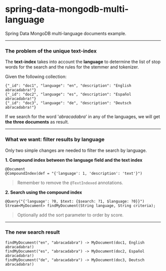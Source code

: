 # spring-data-mongodb-multi-language
Spring Data MongoDB multi-language documents example.

---
### The problem of the unique text-index

The **text-index** takes into account the **language** to determine the list of stop words for the search and the rules for the stemmer and tokenizer.

Given the following collection:

    {"_id": "doc1", "language": "en", "description": "English abracadabra!"}
    {"_id": "doc2", "language": "es", "description": "Español abracadabra!"}
    {"_id": "doc3", "language": "de", "description": "Deutsch abracadabra!"}

If we search for the word '*abracadabra*' in any of the languages, we will get **the three documents** as result.

---
### What we want: filter results by language

Only two simple changes are needed to filter the search by language.

**1. Compound index between the language field and the text index**

    @Document
    @CompoundIndex(def = "{'language': 1, 'description': 'text'}")

> Remember to remove the ``@TextIndexed`` annotations.

**2. Search using the compound index**

    @Query("{'language': ?0, $text: {$search: ?1, $language: ?0}}")
    Stream<MyDocument> findMyDocument(String language, String criteria);

> Optionally add the sort parameter to order by score.

---
### The new search result

    findMyDocument("en", "abracadabra") -> MyDocument(doc1, English abracadabra!)
    findMyDocument("es", "abracadabra") -> MyDocument(doc2, Español abracadabra!)
    findMyDocument("de", "abracadabra") -> MyDocument(doc3, Deutsch abracadabra!)
